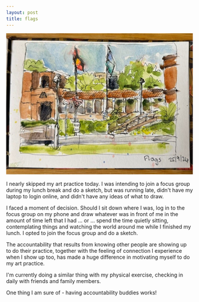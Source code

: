```yaml
---
layout: post
title: flags
---
```

![Github Images](/images/flags.jpg)

I nearly skipped my art practice today.  I was intending to join a focus group during my lunch break and do a sketch, but was running late, didn't have my laptop to login online, and didn't have any ideas of what to draw. 

I faced a moment of decision. Should I sit down where I was, log in to the focus group on my phone and draw whatever was in front of me in the amount of time left that I had ... or ... spend the time quietly sitting, contemplating things and watching the world around me while I finished my lunch.   I opted to join the focus group and do a sketch. 

The accountability that results from knowing other people are showing up to do their practice, together with the feeling of connection I experience when I show up too, has made a huge difference in motivating myself to do my art practice. 

I'm currently doing a similar thing with my physical exercise, checking in daily with friends and family members. 

One thing I am sure of - having accountability buddies works!
